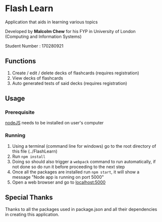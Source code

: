 # Flash Learn

Application that aids in learning various topics

Developed by **Malcolm Chew** for his FYP in University of London (Computing and Information Systems)

Student Number : 170280921

## Functions

1. Create / edit / delete decks of flashcards (requires registration)
2. View decks of flashcards
3. Auto generated tests of said decks (requires registration)

## Usage

### Prerequisite

[nodeJS](https://nodejs.org/en/) needs to be installed on user's computer

### Running

1. Using a terminal (command line for windows) go to the root directory of this file (../FlashLearn)
2. Run  `npm install`
3. Doing so should also trigger a `webpack` command to run automatically, if not done so do run it before proceeding to the next step
4. Once all the packages are installed run `npm start`, it will show a message "Node app is running on port 5000"
5. Open a web browser and go to [localhost:5000](http://localhost:5000/)

## Special Thanks

Thanks to all the packages used in package.json and all their dependencies in creating this application.

